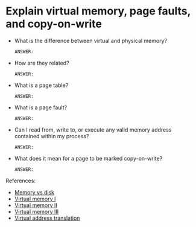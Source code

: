 # Explain virtual memory, page faults, and copy-on-write

- What is the difference between virtual and physical memory?

    ```text
    ANSWER:
    ```

- How are they related?

    ```text
    ANSWER:
    ```

- What is a page table?
    ```text
    ANSWER:
    ```

- What is a page fault?

    ```text
    ANSWER:
    ```

- Can I read from, write to, or execute any valid memory address contained within my process?

    ```text
    ANSWER:
    ```

- What does it mean for a page to be marked copy-on-write?

    ```text
    ANSWER:
    ```

References:

- [Memory vs disk](https://pc.net/helpcenter/answers/memory_and_hard_disk_space)
- [Virtual memory I](https://www.youtube.com/watch?v=qlH4-oHnBb8)
- [Virtual memory II](https://troydhanson.github.io/virtual_memory.pdf)
- [Virtual memory III](https://www.cs.uic.edu/~jbell/CourseNotes/OperatingSystems/9_VirtualMemory.html)
- [Virtual address translation](https://ocw.mit.edu/courses/electrical-engineering-and-computer-science/6-828-operating-system-engineering-fall-2012/lecture-notes-and-readings/MIT6_828F12_lec4_handout.pdf)
